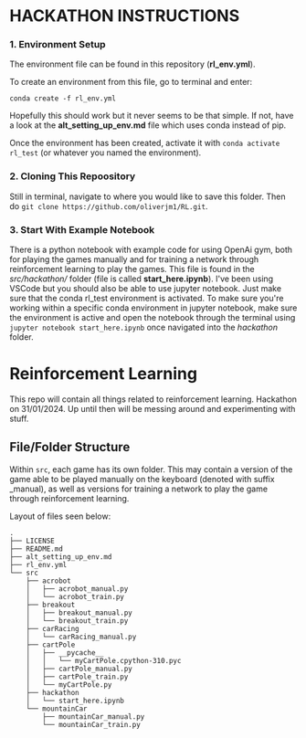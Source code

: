 # HACKATHON INSTRUCTIONS

### 1. Environment Setup

The environment file can be found in this repository (**rl_env.yml**).

To create an environment from this file, go to terminal and enter:

`conda create -f rl_env.yml`

Hopefully this should work but it never seems to be that simple. If not, have a look at the **alt_setting_up_env.md** file which uses conda instead of pip.

Once the environment has been created, activate it with `conda activate rl_test` (or whatever you named the environment).

### 2. Cloning This Repoository

Still in terminal, navigate to where you would like to save this folder. Then do `git clone https://github.com/oliverjm1/RL.git`.

### 3. Start With Example Notebook

There is a python notebook with example code for using OpenAi gym, both for playing the games manually and for training a network through reinforcement learning to play the games. This file is found in the *src/hackathon/* folder (file is called **start_here.ipynb**). I've been using VSCode but you should also be able to use jupyter notebook. Just make sure that the conda rl_test environment is activated. To make sure you're working within a specific conda environment in jupyter notebook, make sure the environment is active and open the notebook through the terminal using `jupyter notebook start_here.ipynb` once navigated into the *hackathon* folder.

# Reinforcement Learning

This repo will contain all things related to reinforcement learning.
Hackathon on 31/01/2024.
Up until then will be messing around and experimenting with stuff.

## File/Folder Structure

Within `src`, each game has its own folder. This may contain a version of the game able to be played manually on the keyboard (denoted with suffix _manual), as well as versions for training a network to play the game through reinforcement learning.

Layout of files seen below:

```
.
├── LICENSE
├── README.md
├── alt_setting_up_env.md
├── rl_env.yml
└── src
    ├── acrobot
    │   ├── acrobot_manual.py
    │   └── acrobot_train.py
    ├── breakout
    │   ├── breakout_manual.py
    │   └── breakout_train.py
    ├── carRacing
    │   └── carRacing_manual.py
    ├── cartPole
    │   ├── __pycache__
    │   │   └── myCartPole.cpython-310.pyc
    │   ├── cartPole_manual.py
    │   ├── cartPole_train.py
    │   └── myCartPole.py
    ├── hackathon
    │   └── start_here.ipynb
    └── mountainCar
        ├── mountainCar_manual.py
        └── mountainCar_train.py
```